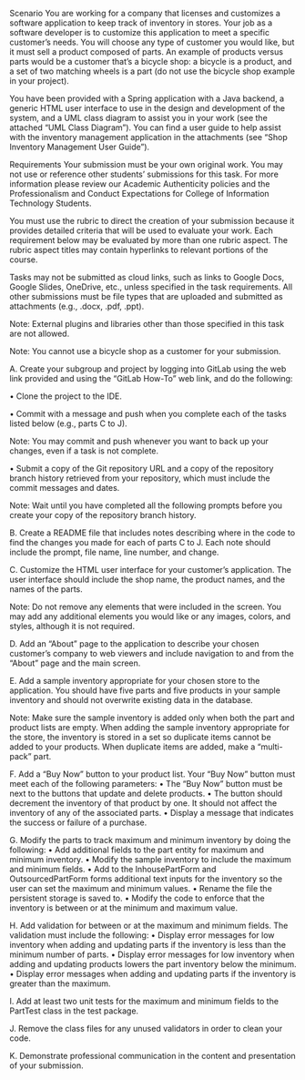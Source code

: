 Scenario
You are working for a company that licenses and customizes a software application to keep track of inventory in stores. Your job as a software developer is to customize this application to meet a specific customer’s needs. You will choose any type of customer you would like, but it must sell a product composed of parts. An example of products versus parts would be a customer that’s a bicycle shop: a bicycle is a product, and a set of two matching wheels is a part (do not use the bicycle shop example in your project).



You have been provided with a Spring application with a Java backend, a generic HTML user interface to use in the design and development of the system, and a UML class diagram to assist you in your work (see the attached “UML Class Diagram”). You can find a user guide to help assist with the inventory management application in the attachments (see “Shop Inventory Management User Guide”).

Requirements
Your submission must be your own original work. You may not use or reference other students’ submissions for this task. For more information please review our Academic Authenticity policies and the Professionalism and Conduct Expectations for College of Information Technology Students.



You must use the rubric to direct the creation of your submission because it provides detailed criteria that will be used to evaluate your work. Each requirement below may be evaluated by more than one rubric aspect. The rubric aspect titles may contain hyperlinks to relevant portions of the course.



Tasks may not be submitted as cloud links, such as links to Google Docs, Google Slides, OneDrive, etc., unless specified in the task requirements. All other submissions must be file types that are uploaded and submitted as attachments (e.g., .docx, .pdf, .ppt).



Note: External plugins and libraries other than those specified in this task are not allowed.



Note: You cannot use a bicycle shop as a customer for your submission.



A.  Create your subgroup and project by logging into GitLab using the web link provided and using the “GitLab How-To” web link, and do the following:

•  Clone the project to the IDE.

•  Commit with a message and push when you complete each of the tasks listed below (e.g., parts C to J).


Note: You may commit and push whenever you want to back up your changes, even if a task is not complete.


•  Submit a copy of the Git repository URL and a copy of the repository branch history retrieved from your repository, which must include the commit messages and dates.


Note: Wait until you have completed all the following prompts before you create your copy of the repository branch history.


B.  Create a README file that includes notes describing where in the code to find the changes you made for each of parts C to J. Each note should include the prompt, file name, line number, and change.


C.  Customize the HTML user interface for your customer’s application. The user interface should include the shop name, the product names, and the names of the parts.


Note: Do not remove any elements that were included in the screen. You may add any additional elements you would like or any images, colors, and styles, although it is not required.


D.  Add an “About” page to the application to describe your chosen customer’s company to web viewers and include navigation to and from the “About” page and the main screen.


E.  Add a sample inventory appropriate for your chosen store to the application. You should have five parts and five products in your sample inventory and should not overwrite existing data in the database.


Note: Make sure the sample inventory is added only when both the part and product lists are empty. When adding the sample inventory appropriate for the store, the inventory is stored in a set so duplicate items cannot be added to your products. When duplicate items are added, make a “multi-pack” part.


F.  Add a “Buy Now” button to your product list. Your “Buy Now” button must meet each of the following parameters:
•  The “Buy Now” button must be next to the buttons that update and delete products.
•  The button should decrement the inventory of that product by one. It should not affect the inventory of any of the associated parts.
•  Display a message that indicates the success or failure of a purchase.


G.  Modify the parts to track maximum and minimum inventory by doing the following:
•  Add additional fields to the part entity for maximum and minimum inventory.
•  Modify the sample inventory to include the maximum and minimum fields.
•  Add to the InhousePartForm and OutsourcedPartForm forms additional text inputs for the inventory so the user can set the maximum and minimum values.
•  Rename the file the persistent storage is saved to.
•  Modify the code to enforce that the inventory is between or at the minimum and maximum value.


H.  Add validation for between or at the maximum and minimum fields. The validation must include the following:
•  Display error messages for low inventory when adding and updating parts if the inventory is less than the minimum number of parts.
•  Display error messages for low inventory when adding and updating products lowers the part inventory below the minimum.
•  Display error messages when adding and updating parts if the inventory is greater than the maximum.


I.  Add at least two unit tests for the maximum and minimum fields to the PartTest class in the test package.


J.  Remove the class files for any unused validators in order to clean your code.


K.  Demonstrate professional communication in the content and presentation of your submission.
